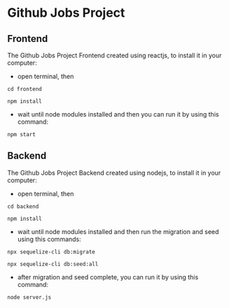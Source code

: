# Github Jobs Project

## Frontend
The Github Jobs Project Frontend created using reactjs, to install it in your computer:
- open terminal, then
```
cd frontend
```
```
npm install
```
- wait until node modules installed and then you can run it by using this command:
```
npm start
```

## Backend
The Github Jobs Project Backend created using nodejs, to install it in your computer:
- open terminal, then
```
cd backend
```
```
npm install
```
- wait until node modules installed and then run the migration and seed using this commands:
```
npx sequelize-cli db:migrate
```
```
npx sequelize-cli db:seed:all
```
- after migration and seed complete, you can run it by using this command:
```
node server.js
```